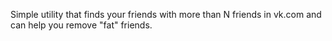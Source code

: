 Simple utility that finds your friends with more than N friends in vk.com and can help you remove "fat" friends.